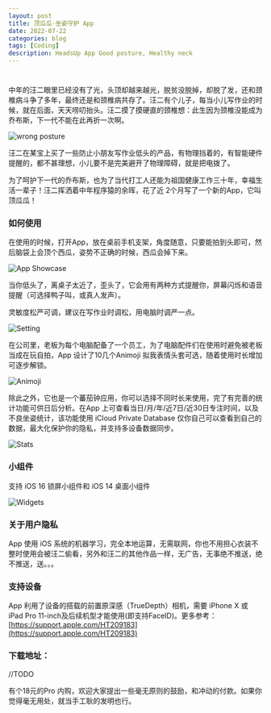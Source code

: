 ```yaml
---
layout: post
title: 顶瓜瓜-坐姿守护 App
date: 2022-07-22
categories: blog
tags: [Coding]
description: HeadsUp App Good posture, Healthy neck 
---
```


# 

中年的汪二眼里已经没有了光，头顶却越来越光，脱贫没脱掉，却脱了发，还和颈椎病斗争了多年，最终还是和颈椎病共存了。汪二有个儿子，每当小儿写作业的时候，就在后面，天天唠叨抬头。汪二摸了摸硬直的颈椎想：此生因为颈椎没能成为乔布斯，下一代不能在此再折一次啊。

![wrong posture](/img/post/0720/child_desk.jpeg)

汪二在某宝上买了一些防止小朋友写作业低头的产品，有物理挡着的，有智能硬件提醒的，都不甚理想，小儿要不是完美避开了物理障碍，就是把电拨了。

为了呵护下一代的乔布斯，也为了当代打工人还能为祖国健康工作三十年，幸福生活一辈子！汪二挥洒着中年程序猿的余晖，花了近 2个月写了一个新的App，它叫顶瓜瓜！

### 如何使用

在使用的时候，打开App，放在桌前手机支架，角度随意，只要能拍到头即可，然后脑袋上会顶个西瓜，姿势不正确的时候，西瓜会掉下来。

![App Showcase](/img/post/0720/headsup.gif)

当你低头了，离桌子太近了，歪头了，它会用有两种方式提醒你，屏幕闪烁和语音提醒（可选择鸭子叫，或真人发声）。

灵敏度松严可调，建议在写作业时调松，用电脑时调严一点。

![Setting](/img/post/0720/setting1.jpg)

在公司里，老板为每个电脑配备了一个员工，为了电脑配件们在使用时避免被老板当成在玩自拍，App 设计了10几个Animoji 拟我表情头套可选，随着使用时长增加可逐步解锁。

![Animoji](/img/post/0720/animoji.jpg)

除此之外，它也是一个蕃茄钟应用，你可以选择不同时长来使用，完了有完善的统计功能可供日后分析。在App 上可查看当日/月/年/近7日/近30日专注时间，以及不良坐姿统计，该功能使用 iCloud Private Database 仅你自己可以查看到自己的数据，最大化保护你的隐私，并支持多设备数据同步。

![Stats](/img/post/0720/stats.jpg)

### 小组件

支持 iOS 16 锁屏小组件和 iOS 14 桌面小组件

![Widgets](/img/post/0720/widgets.jpg)

### 关于用户隐私

App 使用 iOS 系统的机器学习，完全本地运算，无需联网，你也不用担心衣装不整时使用会被汪二偷看，另外和汪二的其他作品一样，无广告，无事绝不推送，绝不推送，送。。。

### 支持设备

App 利用了设备的搭载的前置原深感（TrueDepth）相机，需要 iPhone X 或 iPad Pro 11-inch及后续机型才能使用(即支持FaceID)。更多参考：[https://support.apple.com/HT209183](https://support.apple.com/HT209183)

### 下载地址：

//TODO

 有个18元的Pro 内购，欢迎大家提出一些毫无原则的鼓励，和冲动的付款。如果你觉得毫无用处，就当手工耿的发明也行。